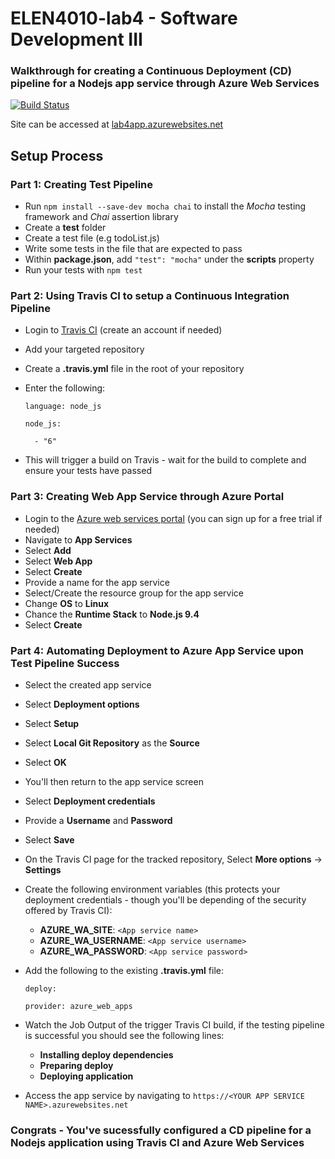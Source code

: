 # ELEN4010-lab4 - Software Development III 
### Walkthrough for creating a Continuous Deployment (CD) pipeline for a Nodejs app service through Azure Web Services
[![Build Status](https://travis-ci.com/JaredP94/ELEN4010-Lab4.svg?branch=master)](https://travis-ci.com/JaredP94/ELEN4010-Lab4)

Site can be accessed at [lab4app.azurewebsites.net](https://lab4app.azurewebsites.net/todo)

## Setup Process

### Part 1: Creating Test Pipeline
* Run `npm install --save-dev mocha chai` to install the *Mocha* testing framework and *Chai* assertion library
* Create a **test** folder
* Create a test file (e.g todoList.js)
* Write some tests in the file that are expected to pass
* Within **package.json**, add `"test": "mocha"` under the **scripts** property
* Run your tests with `npm test`

### Part 2: Using Travis CI to setup a Continuous Integration Pipeline
* Login to [Travis CI](https://travis-ci.org/) (create an account if needed)
* Add your targeted repository
* Create a **.travis.yml** file in the root of your repository
* Enter the following:

  `language: node_js`

  `node_js:`

  `  - "6"`
  
* This will trigger a build on Travis - wait for the build to complete and ensure your tests have passed

### Part 3: Creating Web App Service through Azure Portal
* Login to the [Azure web services portal](https://portal.azure.com/) (you can sign up for a free trial if needed)
* Navigate to **App Services**
* Select **Add**
* Select **Web App**
* Select **Create**
* Provide a name for the app service
* Select/Create the resource group for the app service
* Change **OS** to **Linux**
* Chance the **Runtime Stack** to **Node.js 9.4**
* Select **Create**

### Part 4: Automating Deployment to Azure App Service upon Test Pipeline Success
* Select the created app service
* Select **Deployment options**
* Select **Setup**
* Select **Local Git Repository** as the **Source**
* Select **OK**
* You'll then return to the app service screen
* Select **Deployment credentials**
* Provide a **Username** and **Password**
* Select **Save**
* On the Travis CI page for the tracked repository, Select **More options** -> **Settings**
* Create the following environment variables (this protects your deployment credentials - though you'll be depending of the security offered by Travis CI):
  * **AZURE_WA_SITE**: `<App service name>`
  * **AZURE_WA_USERNAME**: `<App service username>`
  * **AZURE_WA_PASSWORD**: `<App service password>`
* Add the following to the existing **.travis.yml** file:

  `deploy:`
  
  `provider: azure_web_apps`
  
* Watch the Job Output of the trigger Travis CI build, if the testing pipeline is successful you should see the following lines:
  * **Installing deploy dependencies**
  * **Preparing deploy**
  * **Deploying application**
* Access the app service by navigating to `https://<YOUR APP SERVICE NAME>.azurewebsites.net`

### Congrats - You've sucessfully configured a CD pipeline for a Nodejs application using Travis CI and Azure Web Services
